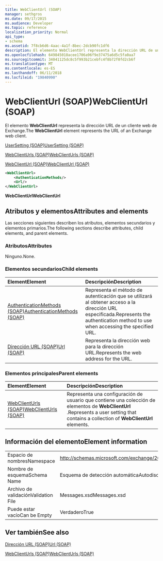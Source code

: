 ```yaml
---
title: WebClientUrl (SOAP)
manager: sethgros
ms.date: 09/17/2015
ms.audience: Developer
ms.topic: reference
localization_priority: Normal
api_type:
- schema
ms.assetid: 7f8cb6d6-4aac-4a1f-8bec-2dcb90fc1df6
description: El elemento WebClientUrl representa la dirección URL de un cliente web de Exchange.
ms.openlocfilehash: 649845018acee1706a96f9e37475a6d5c5fa0aa7
ms.sourcegitcommit: 34041125dc8c5f993b21cebfc4f8b72f0fd2cb6f
ms.translationtype: MT
ms.contentlocale: es-ES
ms.lasthandoff: 06/11/2018
ms.locfileid: "19840990"
---
```

# <a name="webclienturl-soap"></a><span data-ttu-id="ba5e3-103">WebClientUrl (SOAP)</span><span class="sxs-lookup"><span data-stu-id="ba5e3-103">WebClientUrl (SOAP)</span></span>

<span data-ttu-id="ba5e3-104">El elemento **WebClientUrl** representa la dirección URL de un cliente web de Exchange.</span><span class="sxs-lookup"><span data-stu-id="ba5e3-104">The **WebClientUrl** element represents the URL of an Exchange web client.</span></span> 
  
[<span data-ttu-id="ba5e3-105">UserSetting (SOAP)</span><span class="sxs-lookup"><span data-stu-id="ba5e3-105">UserSetting (SOAP)</span></span>](usersetting-soap.md)
  
[<span data-ttu-id="ba5e3-106">WebClientUrls (SOAP)</span><span class="sxs-lookup"><span data-stu-id="ba5e3-106">WebClientUrls (SOAP)</span></span>](webclienturls-soap.md)
  
[<span data-ttu-id="ba5e3-107">WebClientUrl (SOAP)</span><span class="sxs-lookup"><span data-stu-id="ba5e3-107">WebClientUrl (SOAP)</span></span>](webclienturl-soap.md)
  
```XML
<WebClientUrl>
    <AuthenticationMethods/>
    <Url/>
</WebClientUrl>
```

 <span data-ttu-id="ba5e3-108">**WebClientUrl**</span><span class="sxs-lookup"><span data-stu-id="ba5e3-108">**WebClientUrl**</span></span>
## <a name="attributes-and-elements"></a><span data-ttu-id="ba5e3-109">Atributos y elementos</span><span class="sxs-lookup"><span data-stu-id="ba5e3-109">Attributes and elements</span></span>

<span data-ttu-id="ba5e3-110">Las secciones siguientes describen los atributos, elementos secundarios y elementos primarios.</span><span class="sxs-lookup"><span data-stu-id="ba5e3-110">The following sections describe attributes, child elements, and parent elements.</span></span>
  
### <a name="attributes"></a><span data-ttu-id="ba5e3-111">Atributos</span><span class="sxs-lookup"><span data-stu-id="ba5e3-111">Attributes</span></span>

<span data-ttu-id="ba5e3-112">Ninguno.</span><span class="sxs-lookup"><span data-stu-id="ba5e3-112">None.</span></span>
  
### <a name="child-elements"></a><span data-ttu-id="ba5e3-113">Elementos secundarios</span><span class="sxs-lookup"><span data-stu-id="ba5e3-113">Child elements</span></span>

|<span data-ttu-id="ba5e3-114">**Element**</span><span class="sxs-lookup"><span data-stu-id="ba5e3-114">**Element**</span></span>|<span data-ttu-id="ba5e3-115">**Descripción**</span><span class="sxs-lookup"><span data-stu-id="ba5e3-115">**Description**</span></span>|
|:-----|:-----|
|[<span data-ttu-id="ba5e3-116">AuthenticationMethods (SOAP)</span><span class="sxs-lookup"><span data-stu-id="ba5e3-116">AuthenticationMethods (SOAP)</span></span>](authenticationmethods-soap.md) <br/> |<span data-ttu-id="ba5e3-117">Representa el método de autenticación que se utilizará al obtener acceso a la dirección URL especificada.</span><span class="sxs-lookup"><span data-stu-id="ba5e3-117">Represents the authentication method to use when accessing the specified URL.</span></span>  <br/> |
|[<span data-ttu-id="ba5e3-118">Dirección URL (SOAP)</span><span class="sxs-lookup"><span data-stu-id="ba5e3-118">Url (SOAP)</span></span>](url-soap.md) <br/> |<span data-ttu-id="ba5e3-119">Representa la dirección web para la dirección URL.</span><span class="sxs-lookup"><span data-stu-id="ba5e3-119">Represents the web address for the URL.</span></span>  <br/> |
   
### <a name="parent-elements"></a><span data-ttu-id="ba5e3-120">Elementos principales</span><span class="sxs-lookup"><span data-stu-id="ba5e3-120">Parent elements</span></span>

|<span data-ttu-id="ba5e3-121">**Element**</span><span class="sxs-lookup"><span data-stu-id="ba5e3-121">**Element**</span></span>|<span data-ttu-id="ba5e3-122">**Descripción**</span><span class="sxs-lookup"><span data-stu-id="ba5e3-122">**Description**</span></span>|
|:-----|:-----|
|[<span data-ttu-id="ba5e3-123">WebClientUrls (SOAP)</span><span class="sxs-lookup"><span data-stu-id="ba5e3-123">WebClientUrls (SOAP)</span></span>](webclienturls-soap.md) <br/> |<span data-ttu-id="ba5e3-124">Representa una configuración de usuario que contiene una colección de elementos de **WebClientUrl** .</span><span class="sxs-lookup"><span data-stu-id="ba5e3-124">Represents a user setting that contains a collection of **WebClientUrl** elements.</span></span>  <br/> |
   
## <a name="element-information"></a><span data-ttu-id="ba5e3-125">Información del elemento</span><span class="sxs-lookup"><span data-stu-id="ba5e3-125">Element information</span></span>

|||
|:-----|:-----|
|<span data-ttu-id="ba5e3-126">Espacio de nombres</span><span class="sxs-lookup"><span data-stu-id="ba5e3-126">Namespace</span></span>  <br/> |http://schemas.microsoft.com/exchange/2010/Autodiscover  <br/> |
|<span data-ttu-id="ba5e3-127">Nombre de esquema</span><span class="sxs-lookup"><span data-stu-id="ba5e3-127">Schema Name</span></span>  <br/> |<span data-ttu-id="ba5e3-128">Esquema de detección automática</span><span class="sxs-lookup"><span data-stu-id="ba5e3-128">Autodiscover schema</span></span>  <br/> |
|<span data-ttu-id="ba5e3-129">Archivo de validación</span><span class="sxs-lookup"><span data-stu-id="ba5e3-129">Validation File</span></span>  <br/> |<span data-ttu-id="ba5e3-130">Messages.xsd</span><span class="sxs-lookup"><span data-stu-id="ba5e3-130">Messages.xsd</span></span>  <br/> |
|<span data-ttu-id="ba5e3-131">Puede estar vacío</span><span class="sxs-lookup"><span data-stu-id="ba5e3-131">Can be Empty</span></span>  <br/> |<span data-ttu-id="ba5e3-132">Verdadero</span><span class="sxs-lookup"><span data-stu-id="ba5e3-132">True</span></span>  <br/> |
   
## <a name="see-also"></a><span data-ttu-id="ba5e3-133">Ver también</span><span class="sxs-lookup"><span data-stu-id="ba5e3-133">See also</span></span>



[<span data-ttu-id="ba5e3-134">Dirección URL (SOAP)</span><span class="sxs-lookup"><span data-stu-id="ba5e3-134">Url (SOAP)</span></span>](url-soap.md)
  
[<span data-ttu-id="ba5e3-135">WebClientUrls (SOAP)</span><span class="sxs-lookup"><span data-stu-id="ba5e3-135">WebClientUrls (SOAP)</span></span>](webclienturls-soap.md)

